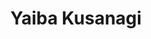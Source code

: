 ---
layout: page
title: Yaiba Kusanagi
description: One of my favourite bikes from Cyberpunk 2077
img: /assets/img/yaibda_kusanagi_thumbnail.png
importance: 1
category: work
redirect: /assets/img/yaiba_kusanagi.png
---